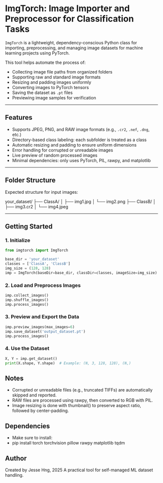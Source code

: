 # ImgTorch: Image Importer and Preprocessor for Classification Tasks
`ImgTorch` is a lightweight, dependency-conscious Python class for importing, preprocessing, and managing image datasets for machine learning projects using PyTorch.

This tool helps automate the process of:
- Collecting image file paths from organized folders
- Supporting raw and standard image formats
- Resizing and padding images uniformly
- Converting images to PyTorch tensors
- Saving the dataset as `.pt` files
- Previewing image samples for verification

---

## Features
- Supports JPEG, PNG, and RAW image formats (e.g., `.cr2`, `.nef`, `.dng`, etc.)
- Directory-based class labeling: each subfolder is treated as a class
- Automatic resizing and padding to ensure uniform dimensions
- Error handling for corrupted or unreadable images
- Live preview of random processed images
- Minimal dependencies: only uses PyTorch, PIL, rawpy, and matplotlib

---

## Folder Structure
Expected structure for input images:

your_dataset/
├── ClassA/
│ ├── img1.jpg
│ └── img2.png
├── ClassB/
│ ├── img3.cr2
│ └── img4.jpeg

---


## Getting Started
### 1. Initialize
```python
from imgtorch import ImgTorch

base_dir = 'your_dataset'
classes = ['ClassA', 'ClassB']
img_size = (128, 128)
imp = ImgTorch(baseDir=base_dir, classDir=classes, imageSize=img_size)
```

### 2. Load and Preprocess Images
```python
imp.collect_images()
imp.shuffle_images()
imp.process_images()
```

### 3. Preview and Export the Data
```python
imp.preview_images(max_images=6)
imp.save_dataset('output_dataset.pt')
imp.process_images()
```

### 4. Use the Dataset
```python
X, Y = imp.get_dataset()
print(X.shape, Y.shape)  # Example: (N, 3, 128, 128), (N,)
```


## Notes
- Corrupted or unreadable files (e.g., truncated TIFFs) are automatically skipped and reported.
- RAW files are processed using rawpy, then converted to RGB with PIL.
- Image resizing is done with thumbnail() to preserve aspect ratio, followed by center-padding.

## Dependencies
- Make sure to install:
- pip install torch torchvision pillow rawpy matplotlib tqdm

## Author
Created by Jesse Hng, 2025
A practical tool for self-managed ML dataset handling.
